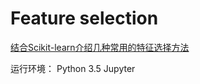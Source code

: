 # Feature selection
[结合Scikit-learn介绍几种常用的特征选择方法](http://blog.csdn.net/u013829973/article/details/79200879)

运行环境：
Python 3.5
Jupyter
